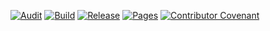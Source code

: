 [![Audit](https://github.com/MahdiBaghbani/kiumars-calculator/actions/workflows/audit.yaml/badge.svg)](https://github.com/MahdiBaghbani/kiumars-calculator/actions/workflows/audit.yaml)
[![Build](https://github.com/MahdiBaghbani/kiumars-calculator/actions/workflows/build.yaml/badge.svg)](https://github.com/MahdiBaghbani/kiumars-calculator/actions/workflows/build.yaml)
[![Release](https://github.com/MahdiBaghbani/kiumars-calculator/actions/workflows/release.yaml/badge.svg)](https://github.com/MahdiBaghbani/kiumars-calculator/actions/workflows/release.yaml)
[![Pages](https://github.com/MahdiBaghbani/kiumars-calculator/actions/workflows/pages.yaml/badge.svg)](https://github.com/MahdiBaghbani/kiumars-calculator/actions/workflows/pages.yaml)
[![Contributor Covenant](https://img.shields.io/badge/Contributor%20Covenant-2.1-4baaaa.svg)](CODE_OF_CONDUCT.md)
